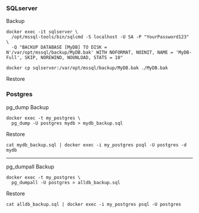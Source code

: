 
### SQLserver
Backup
```
docker exec -it sqlserver \
  /opt/mssql-tools/bin/sqlcmd -S localhost -U SA -P "YourPassword123" \
  -Q "BACKUP DATABASE [MyDB] TO DISK = N'/var/opt/mssql/backup/MyDB.bak' WITH NOFORMAT, NOINIT, NAME = 'MyDB-Full', SKIP, NOREWIND, NOUNLOAD, STATS = 10"
```
```
docker cp sqlserver:/var/opt/mssql/backup/MyDB.bak ./MyDB.bak
```
Restore

### Postgres
pg_dump Backup
```
docker exec -t my_postgres \
  pg_dump -U postgres mydb > mydb_backup.sql
```

Restore
```
cat mydb_backup.sql | docker exec -i my_postgres psql -U postgres -d mydb
```

-------------
pg_dumpall Backup
```
docker exec -t my_postgres \
  pg_dumpall -U postgres > alldb_backup.sql
```
Restore
```
cat alldb_backup.sql | docker exec -i my_postgres psql -U postgres
```
